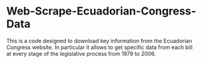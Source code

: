 # Web-Scrape-Ecuadorian-Congress-Data

This is a code designed to download key information from the Ecuadorian Congress website. In particular it allows to get specific data from each bill at every stage of the legislative process from 1979 to 2006. 
